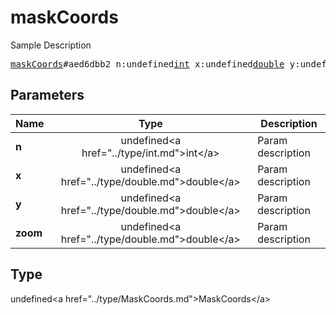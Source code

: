 # maskCoords

Sample Description

<pre>
<a href="../constructor/maskCoords.md">maskCoords</a>#aed6dbb2 n:undefined<a href="../type/int.md">int</a> x:undefined<a href="../type/double.md">double</a> y:undefined<a href="../type/double.md">double</a> zoom:undefined<a href="../type/double.md">double</a> = undefined<a href="../type/MaskCoords.md">MaskCoords</a>;
</pre>

## Parameters

| Name | Type | Description |
|------|:----:|-------------|
| **n** | undefined&lt;a href=&#34;../type/int.md&#34;&gt;int&lt;/a&gt; | Param description |
| **x** | undefined&lt;a href=&#34;../type/double.md&#34;&gt;double&lt;/a&gt; | Param description |
| **y** | undefined&lt;a href=&#34;../type/double.md&#34;&gt;double&lt;/a&gt; | Param description |
| **zoom** | undefined&lt;a href=&#34;../type/double.md&#34;&gt;double&lt;/a&gt; | Param description |

## Type

undefined&lt;a href=&#34;../type/MaskCoords.md&#34;&gt;MaskCoords&lt;/a&gt;
